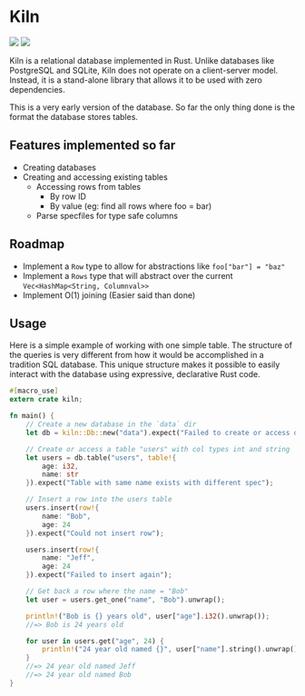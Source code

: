# Kiln 

[![](https://img.shields.io/crates/v/kiln.svg?style=for-the-badge)](https://crates.io/crates/kiln)
[![](https://img.shields.io/badge/-docs.rs-blue.svg?style=for-the-badge)](https://docs.rs/crate/kiln/)

Kiln is a relational database implemented in Rust. Unlike databases like PostgreSQL and SQLite, Kiln does not operate on a client-server model. Instead, it is a stand-alone library that allows it to be used with zero dependencies. 

This is a very early version of the database. So far the only thing done is the format the database stores tables.

## Features implemented so far

- Creating databases
- Creating and accessing existing tables
  - Accessing rows from tables
    - By row ID
    - By value (eg: find all rows where foo = bar)
  - Parse specfiles for type safe columns

## Roadmap

- Implement a `Row` type to allow for abstractions like `foo["bar"] = "baz"`
- Implement a `Rows` type that will abstract over the current `Vec<HashMap<String, Columnval>>`
- Implement O(1) joining (Easier said than done)

## Usage

Here is a simple example of working with one simple table. The structure of the queries is very different from how it would be accomplished in a tradition SQL database. This unique structure makes it possible to easily interact with the database using expressive, declarative Rust code.

```rust
#[macro_use]
extern crate kiln;

fn main() {
    // Create a new database in the `data` dir
    let db = kiln::Db::new("data").expect("Failed to create or access db");

    // Create or access a table "users" with col types int and string
    let users = db.table("users", table!{
        age: i32,
        name: str
    }).expect("Table with same name exists with different spec");

    // Insert a row into the users table
    users.insert(row!{
        name: "Bob",
        age: 24
    }).expect("Could not insert row");

    users.insert(row!{
        name: "Jeff",
        age: 24
    }).expect("Failed to insert again");

    // Get back a row where the name = "Bob"
    let user = users.get_one("name", "Bob").unwrap();

    println!("Bob is {} years old", user["age"].i32().unwrap());
    //=> Bob is 24 years old

    for user in users.get("age", 24) {
        println!("24 year old named {}", user["name"].string().unwrap())
    }
    //=> 24 year old named Jeff
    //=> 24 year old named Bob
}

```
